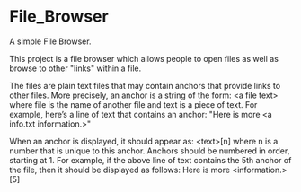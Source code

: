 # File_Browser
A simple File Browser.

This project is a file browser which allows people to open files as well as browse to other "links" within a file. 

The files are plain text files that may contain anchors that provide
links to other files. More precisely, an anchor is a string of the form:
	\<a file text\>
where file is the name of another file and text is a piece of text. 
For example, here’s a line of text that contains an anchor:
"Here is more \<a info.txt information.\>"

When an anchor is displayed, it should appear as:
	\<text\>[n]
where n is a number that is unique to this anchor. Anchors should be
numbered in order, starting at 1. For example, if the above line of text
contains the 5th anchor of the file, then it should be displayed as follows:
    Here is more \<information.\>[5]
